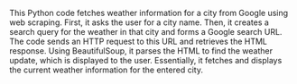 This Python code fetches weather information for a city from Google using web scraping. First, it asks the user for a city name. 
Then, it creates a search query for the weather in that city and forms a Google search URL. The code sends an HTTP request to this URL and retrieves the HTML response. 
Using BeautifulSoup, it parses the HTML to find the weather update, which is displayed to the user. 
Essentially, it fetches and displays the current weather information for the entered city.
